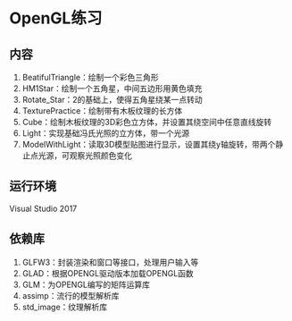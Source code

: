 # OpenGL练习

## 内容

1. BeatifulTriangle：绘制一个彩色三角形
2. HM1Star：绘制一个五角星，中间五边形用黄色填充
3. Rotate_Star：2的基础上，使得五角星绕某一点转动
4. TexturePractice：绘制带有木板纹理的长方体
5. Cube：绘制木板纹理的3D彩色立方体，并设置其绕空间中任意直线旋转
6. Light：实现基础冯氏光照的立方体，带一个光源
7. ModelWithLight：读取3D模型贴图进行显示，设置其绕y轴旋转，带两个静止点光源，可观察光照颜色变化

## 运行环境

Visual Studio 2017

## 依赖库

1. GLFW3：封装渲染和窗口等接口，处理用户输入等
2. GLAD：根据OPENGL驱动版本加载OPENGL函数
3. GLM：为OPENGL编写的矩阵运算库
4. assimp：流行的模型解析库
5. std_image：纹理解析库